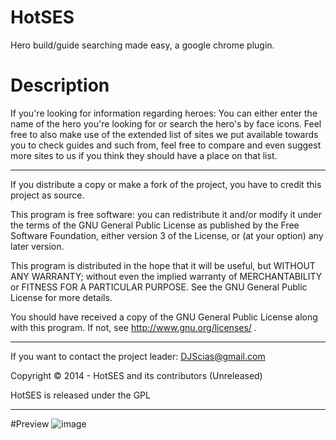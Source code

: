 HotSES
===

Hero build/guide searching made easy, a google chrome plugin.

Description
===

If you're looking for information regarding heroes: You can either enter the name of the hero you're looking for or search the hero's by face icons. Feel free to also make use of the extended list of sites we put available towards you to check guides and such from, feel free to compare and even suggest more sites to us if you think they should have a place on that list.

***

If you distribute a copy or make a fork of the project, you have to credit this project as source.
	
This program is free software: you can redistribute it and/or modify it under the terms of the GNU General Public License as published by the Free Software Foundation, either version 3 of the License, or (at your option) any later version.
 
This program is distributed in the hope that it will be useful, but WITHOUT ANY WARRANTY; without even the implied warranty of MERCHANTABILITY or FITNESS FOR A PARTICULAR PURPOSE.  See the GNU General Public License for more details.
 
You should have received a copy of the GNU General Public License along with this program.  If not, see http://www.gnu.org/licenses/ .

***

If you want to contact the project leader: DJScias@gmail.com

Copyright © 2014 - HotSES and its contributors (Unreleased)

HotSES is released under the GPL

*** 
#Preview
![image](http://i.imgur.com/0bbaqGD.png)
